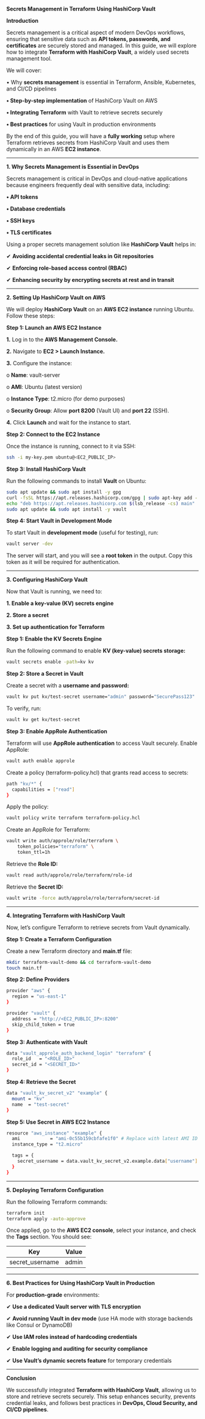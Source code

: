 **Secrets Management in Terraform Using HashiCorp Vault**

**Introduction**

Secrets management is a critical aspect of modern DevOps workflows, ensuring that sensitive data such as **API tokens, passwords, and certificates** are securely stored and managed. In this guide, we will explore how to integrate **Terraform with HashiCorp Vault**, a widely used secrets management tool.

We will cover:

•	Why **secrets management** is essential in Terraform, Ansible, Kubernetes, and CI/CD pipelines

**•	Step-by-step implementation** of HashiCorp Vault on AWS

**•	Integrating Terraform** with Vault to retrieve secrets securely

**•	Best practices** for using Vault in production environments

By the end of this guide, you will have a **fully working** setup where Terraform retrieves secrets from HashiCorp Vault and uses them dynamically in an AWS **EC2 instance**.

---

**1. Why Secrets Management is Essential in DevOps**

Secrets management is critical in DevOps and cloud-native applications because engineers frequently deal with sensitive data, including:

**•	API tokens**

**•	Database credentials**

**•	SSH keys**

**•	TLS certificates**

Using a proper secrets management solution like **HashiCorp Vault** helps in: 

✔ **Avoiding accidental credential leaks in Git repositories**

✔ **Enforcing role-based access control (RBAC)**

✔ **Enhancing security by encrypting secrets at rest and in transit**

---

**2. Setting Up HashiCorp Vault on AWS**

We will deploy **HashiCorp Vault** on an **AWS EC2 instance** running Ubuntu. Follow these steps:

**Step 1: Launch an AWS EC2 Instance**

**1.**	Log in to the **AWS Management Console.**

**2.**	Navigate to **EC2 > Launch Instance.**

**3.**	Configure the instance:

o	**Name**: vault-server

o	**AMI**: Ubuntu (latest version)

o	**Instance Type**: t2.micro (for demo purposes)

o	**Security Group**: Allow **port 8200** (Vault UI) and **port 22** (SSH).

**4.**	Click **Launch** and wait for the instance to start.

**Step 2: Connect to the EC2 Instance**

Once the instance is running, connect to it via SSH:

```sh
ssh -i my-key.pem ubuntu@<EC2_PUBLIC_IP>
```

**Step 3: Install HashiCorp Vault**

Run the following commands to install **Vault** on Ubuntu:

```sh
sudo apt update && sudo apt install -y gpg
curl -fsSL https://apt.releases.hashicorp.com/gpg | sudo apt-key add -
echo "deb https://apt.releases.hashicorp.com $(lsb_release -cs) main" | sudo tee /etc/apt/sources.list.d/hashicorp.list
sudo apt update && sudo apt install -y vault
```

**Step 4: Start Vault in Development Mode**

To start Vault in **development mode** (useful for testing), run:

```sh
vault server -dev
```

The server will start, and you will see a **root token** in the output. Copy this token as it will be required for authentication.

---

**3. Configuring HashiCorp Vault**

Now that Vault is running, we need to:

**1.	Enable a key-value (KV) secrets engine**

**2.	Store a secret**

**3.	Set up authentication for Terraform**

**Step 1: Enable the KV Secrets Engine**

Run the following command to enable **KV (key-value) secrets storage:**

```sh
vault secrets enable -path=kv kv
```

**Step 2: Store a Secret in Vault**

Create a secret with a **username and password:**

```sh
vault kv put kv/test-secret username="admin" password="SecurePass123"
```

To verify, run:

```sh
vault kv get kv/test-secret
```

**Step 3: Enable AppRole Authentication**

Terraform will use **AppRole authentication** to access Vault securely. Enable AppRole:

```sh
vault auth enable approle
```

Create a policy (terraform-policy.hcl) that grants read access to secrets:

```sh
path "kv/*" {
  capabilities = ["read"]
}
```

Apply the policy:

```sh
vault policy write terraform terraform-policy.hcl
```

Create an AppRole for Terraform:

```sh
vault write auth/approle/role/terraform \
    token_policies="terraform" \
    token_ttl=1h
```

Retrieve the **Role ID:**

```sh
vault read auth/approle/role/terraform/role-id
```

Retrieve the **Secret ID:**

```sh
vault write -force auth/approle/role/terraform/secret-id
```

---

**4. Integrating Terraform with HashiCorp Vault**

Now, let’s configure Terraform to retrieve secrets from Vault dynamically.

**Step 1: Create a Terraform Configuration**

Create a new Terraform directory and **main.tf** file:

```sh
mkdir terraform-vault-demo && cd terraform-vault-demo
touch main.tf
```

**Step 2: Define Providers**

```sh
provider "aws" {
  region = "us-east-1"
}

provider "vault" {
  address = "http://<EC2_PUBLIC_IP>:8200"
  skip_child_token = true
}
```

**Step 3: Authenticate with Vault**

```sh
data "vault_approle_auth_backend_login" "terraform" {
  role_id   = "<ROLE_ID>"
  secret_id = "<SECRET_ID>"
}
```

**Step 4: Retrieve the Secret**

```sh
data "vault_kv_secret_v2" "example" {
  mount = "kv"
  name  = "test-secret"
}
```

**Step 5: Use Secret in AWS EC2 Instance**

```sh
resource "aws_instance" "example" {
  ami           = "ami-0c55b159cbfafe1f0" # Replace with latest AMI ID
  instance_type = "t2.micro"

  tags = {
    secret_username = data.vault_kv_secret_v2.example.data["username"]
  }
}
```
---

**5. Deploying Terraform Configuration**

Run the following Terraform commands:

```sh
terraform init
terraform apply -auto-approve
```

Once applied, go to the **AWS EC2 console**, select your instance, and check the **Tags** section. You should see:

| Key              | Value          |
|-----------------|--------------|
| secret_username | admin        |

---

**6. Best Practices for Using HashiCorp Vault in Production**

For **production-grade** environments:

✔ **Use a dedicated Vault server with TLS encryption**

✔ **Avoid running Vault in dev mode** (use HA mode with storage backends like Consul or DynamoDB)

✔ **Use IAM roles instead of hardcoding credentials**

✔ **Enable logging and auditing for security compliance**

✔ **Use Vault’s dynamic secrets feature** for temporary credentials

---

**Conclusion**

We successfully integrated **Terraform with HashiCorp Vault**, allowing us to store and retrieve secrets securely. This setup enhances security, prevents credential leaks, and follows best practices in **DevOps, Cloud Security, and CI/CD pipelines**.
